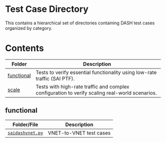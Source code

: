 # Test Case Directory
This contains a hierarchical set of directories containing DASH test cases organized by category.

# Contents

| Folder | Description |
| --- | --- |
| [functional](./functional/) | Tests to verify essential functionality using low-rate traffic (SAI PTF).
| [scale](./scale/) | Tests with high-rate traffic and complex configuration to verify scaling real-world scenarios.

## functional

| Folder/File | Description |
| --- | --- |
| [`saidashvnet.py`](./functional/saidashvnet.py) | VNET-to-VNET test cases
